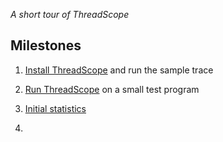 *A short tour of ThreadScope*

Milestones
----------

1. [Install ThreadScope](ThreadScope_Tour/Install) and run the sample trace

2. [Run ThreadScope](ThreadScope_Tour/Run) on a small test program

3. [Initial statistics](ThreadScope_Tour/Statistics)

4. 
